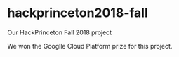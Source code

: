 # hackprinceton2018-fall
Our HackPrinceton Fall 2018 project

We won the Googlle Cloud Platform prize for this project.
